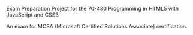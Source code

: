 Exam Preparation Project for the 70-480 Programming in HTML5 with JavaScript and CSS3

An exam for MCSA (Microsoft Certified Solutions Associate) certification.
